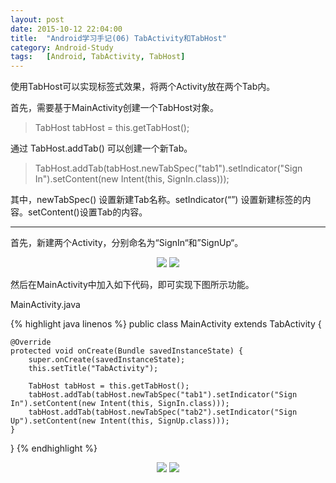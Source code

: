 ```yaml
---
layout: post
date: 2015-10-12 22:04:00
title:  "Android学习手记(06) TabActivity和TabHost"
category: Android-Study
tags:   [Android, TabActivity, TabHost]
---
```


使用TabHost可以实现标签式效果，将两个Activity放在两个Tab内。 

首先，需要基于MainActivity创建一个TabHost对象。

>TabHost tabHost = this.getTabHost();

通过 TabHost.addTab() 可以创建一个新Tab。

>TabHost.addTab(tabHost.newTabSpec("tab1").setIndicator("Sign In").setContent(new Intent(this, SignIn.class)));

其中，newTabSpec() 设置新建Tab名称。setIndicator(“”) 设置新建标签的内容。setContent()设置Tab的内容。 

---

首先，新建两个Activity，分别命名为“SignIn“和”SignUp“。

<div style="text-align: center">
<img src="{{ site.url }}/images/posts/201510/2015101106.png"/> 
<img src="{{ site.url }}/images/posts/201510/2015101107.png"/>
</div>
 

然后在MainActivity中加入如下代码，即可实现下图所示功能。 

MainActivity.java

{% highlight java linenos %}
public class MainActivity extends TabActivity {

    @Override
    protected void onCreate(Bundle savedInstanceState) {
        super.onCreate(savedInstanceState);
        this.setTitle("TabActivity");

        TabHost tabHost = this.getTabHost();
        tabHost.addTab(tabHost.newTabSpec("tab1").setIndicator("Sign In").setContent(new Intent(this, SignIn.class)));
        tabHost.addTab(tabHost.newTabSpec("tab2").setIndicator("Sign Up").setContent(new Intent(this, SignUp.class)));
    }
}
{% endhighlight %}

<div style="text-align: center">
<img src="{{ site.url }}/images/posts/201510/2015101108.png"/> 
<img src="{{ site.url }}/images/posts/201510/2015101109.png"/>
</div>
 
